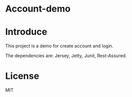 # Account-demo

# Introduce

This project is a demo for create account and login.

The dependencies are: Jersey, Jetty, Junit, Rest-Assured.

# License

MIT
